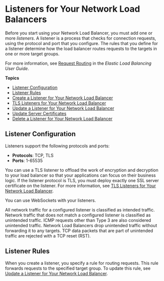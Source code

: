 # Listeners for Your Network Load Balancers<a name="load-balancer-listeners"></a>

Before you start using your Network Load Balancer, you must add one or more *listeners*\. A listener is a process that checks for connection requests, using the protocol and port that you configure\. The rules that you define for a listener determine how the load balancer routes requests to the targets in one or more target groups\.

For more information, see [Request Routing](https://docs.aws.amazon.com/elasticloadbalancing/latest/userguide/how-elastic-load-balancing-works.html#request-routing) in the *Elastic Load Balancing User Guide*\.

**Topics**
+ [Listener Configuration](#listener-configuration)
+ [Listener Rules](#listener-rules)
+ [Create a Listener for Your Network Load Balancer](create-listener.md)
+ [TLS Listeners for Your Network Load Balancer](create-tls-listener.md)
+ [Update a Listener for Your Network Load Balancer](listener-update-rules.md)
+ [Update Server Certificates](listener-update-certificates.md)
+ [Delete a Listener for Your Network Load Balancer](delete-listener.md)

## Listener Configuration<a name="listener-configuration"></a>

Listeners support the following protocols and ports:
+ **Protocols**: TCP, TLS
+ **Ports**: 1\-65535

You can use a TLS listener to offload the work of encryption and decryption to your load balancer so that your applications can focus on their business logic\. If the listener protocol is TLS, you must deploy exactly one SSL server certificate on the listener\. For more information, see [TLS Listeners for Your Network Load Balancer](create-tls-listener.md)\.

You can use WebSockets with your listeners\.

All network traffic for a configured listener is classified as intended traffic\. Network traffic that does not match a configured listener is classified as unintended traffic\. ICMP requests other than Type 3 are also considered unintended traffic\. Network Load Balancers drop unintended traffic without forwarding it to any targets\. TCP data packets that are part of unintended traffic are rejected with a TCP reset \(RST\)\.

## Listener Rules<a name="listener-rules"></a>

When you create a listener, you specify a rule for routing requests\. This rule forwards requests to the specified target group\. To update this rule, see [Update a Listener for Your Network Load Balancer](listener-update-rules.md)\.
